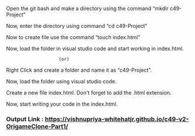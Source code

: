 Open the git bash and make a directory using the command “mkdir c49-Project”

Now, enter the directory using command “cd c49-Project”

Now to create file use the command “touch index.html” 

Now, load the folder in visual studio code and start working in index.html.

						(or)
Right Click and create a folder and name it as “c49-Project”.

Now, load the folder using visual studio code.

Create a new file index.html. Don't forget to add the .html extension. 

Now, start writing your code in the index.html.

### Output Link : https://vishnupriya-whitehatjr.github.io/c49-v2-OrigameClone-Part1/


